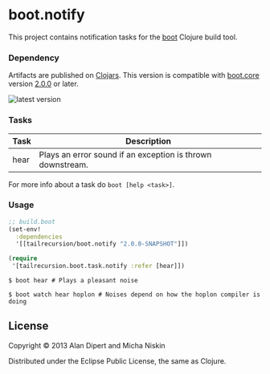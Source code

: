 # boot.notify

This project contains notification tasks for the [boot][2] Clojure build tool.

### Dependency

Artifacts are published on [Clojars][1]. This version is compatible with
[boot.core][4] version [2.0.0][3] or later.

![latest version][5]

### Tasks

| Task          | Description                                                 |
|---------------|-------------------------------------------------------------|
| hear          | Plays an error sound if an exception is thrown downstream.  |

For more info about a task do `boot [help <task>]`.

### Usage

```clojure
;; build.boot
(set-env!
  :dependencies
  '[[tailrecursion/boot.notify "2.0.0-SNAPSHOT"]])

(require
 '[tailrecursion.boot.task.notify :refer [hear]])
```

```
$ boot hear # Plays a pleasant noise
```

```
$ boot watch hear hoplon # Noises depend on how the hoplon compiler is doing
```

## License

Copyright © 2013 Alan Dipert and Micha Niskin

Distributed under the Eclipse Public License, the same as Clojure.

[1]: https://clojars.org/tailrecursion/boot.notify
[2]: https://github.com/tailrecursion/boot
[3]: https://github.com/tailrecursion/boot.core/tree/2.0.0
[4]: https://github.com/tailrecursion/boot.core
[5]: https://clojars.org/tailrecursion/boot.notify/latest-version.svg
